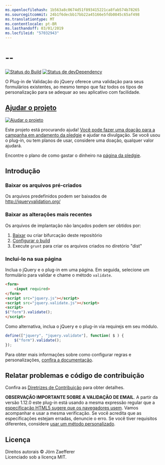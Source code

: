 ```yaml
---
ms.openlocfilehash: 1b563a8c0674d51f893415221ca8fab574b78265
ms.sourcegitcommit: 24b1f6decbb17bb22a45166e5fdb0845c65af498
ms.translationtype: MT
ms.contentlocale: pt-BR
ms.lasthandoff: 03/01/2019
ms.locfileid: "57032943"
---
```

<a name="--"></a>--
================================

[![Status do Build](https://secure.travis-ci.org/jzaefferer/jquery-validation.png)](http://travis-ci.org/jzaefferer/jquery-validation)
[![Status de devDependency](https://david-dm.org/jzaefferer/jquery-validation/dev-status.png?theme=shields.io)](https://david-dm.org/jzaefferer/jquery-validation#info=devDependencies)

O Plug-in de Validação do jQuery oferece uma validação para seus formulários existentes, ao mesmo tempo que faz todos os tipos de personalização para se adequar ao seu aplicativo com facilidade.

## <a name="help-the-projecthttppledgiecomcampaigns18159"></a>[Ajudar o projeto](http://pledgie.com/campaigns/18159)

[![Ajudar o projeto](http://www.pledgie.com/campaigns/18159.png?skin_name=chrome)](http://pledgie.com/campaigns/18159)

Este projeto está procurando ajuda! [Você pode fazer uma doação para a campanha em andamento da pledgie](http://pledgie.com/campaigns/18159) e ajudar na divulgação. Se você usou o plug-in, ou tem planos de usar, considere uma doação, qualquer valor ajudará.

Encontre o plano de como gastar o dinheiro na [página da pledgie](http://pledgie.com/campaigns/18159).

## <a name="get-started"></a>Introdução

### <a name="downloading-the-prebuilt-files"></a>Baixar os arquivos pré-criados

Os arquivos predefinidos podem ser baixados de http://jqueryvalidation.org/

### <a name="downloading-the-latest-changes"></a>Baixar as alterações mais recentes

Os arquivos de implantação não lançados podem ser obtidos por:

 1. [Baixar](https://github.com/jzaefferer/jquery-validation/archive/master.zip) ou criar bifurcação deste repositório
 2. [Configurar o build](CONTRIBUTING.md#build-setup)
 3. Execute `grunt` para criar os arquivos criados no diretório "dist"

### <a name="including-it-on-your-page"></a>Incluí-lo na sua página

Inclua o jQuery e o plug-in em uma página. Em seguida, selecione um formulário para validar e chame o método `validate`.

```html
<form>
    <input required>
</form>
<script src="jquery.js"></script>
<script src="jquery.validate.js"></script>
<script>
$("form").validate();
</script>
```

Como alternativa, inclua o jQuery e o plug-in via requirejs em seu módulo.

```js
define(["jquery", "jquery.validate"], function( $ ) {
    $("form").validate();
});
```

Para obter mais informações sobre como configurar regras e personalizações, [confira a documentação](http://jqueryvalidation.org/documentation/).

## <a name="reporting-issues-and-contributing-code"></a>Relatar problemas e código de contribuição

Confira as [Diretrizes de Contribuição](CONTRIBUTING.md) para obter detalhes.

**OBSERVAÇÃO IMPORTANTE SOBRE A VALIDAÇÃO DE EMAIL**. A partir da versão 1.12.0 este plug-in está usando a mesma expressão regular que a [especificação HTML5 sugere que os navegadores usem](https://html.spec.whatwg.org/multipage/forms.html#valid-e-mail-address). Vamos acompanhar e usar a mesma verificação. Se você acredita que as especificações estejam erradas, denuncie o erro. Se você tiver requisitos diferentes, considere [usar um método personalizado](http://jqueryvalidation.org/jQuery.validator.addMethod/).

## <a name="license"></a>Licença
Direitos autorais &copy; Jörn Zaefferer<br>
Licenciado sob a licença MIT.
